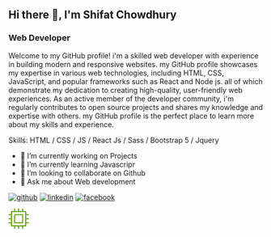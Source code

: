 ## Hi there 👋, I'm Shifat Chowdhury
### Web Developer


Welcome to my  GitHub profile! i'm a skilled web developer with experience in building modern and responsive websites. my GitHub profile showcases my expertise in various web technologies, including HTML, CSS, JavaScript, and popular frameworks such as React and Node js. all of which demonstrate my dedication to creating high-quality, user-friendly web experiences. As an active member of the developer community, i'm regularly contributes to open source projects and shares my knowledge and expertise with others. my GitHub profile is the perfect place to learn more about my skills and experience.

Skills: HTML / CSS / JS / React Js / Sass / Bootstrap 5 / Jquery

- 🔭 I’m currently working on Projects 
- 🌱 I’m currently learning Javascripr 
- 👯 I’m looking to collaborate on Github 
- 💬 Ask me about Web development 


[<img src='https://cdn.jsdelivr.net/npm/simple-icons@3.0.1/icons/github.svg' alt='github' height='40'>](https://github.com/https://github.com/shifatWD)  [<img src='https://cdn.jsdelivr.net/npm/simple-icons@3.0.1/icons/linkedin.svg' alt='linkedin' height='40'>](https://www.linkedin.com/in/https://www.linkedin.com/in/shifat-chowdhury//)  [<img src='https://cdn.jsdelivr.net/npm/simple-icons@3.0.1/icons/facebook.svg' alt='facebook' height='40'>](https://www.facebook.com/https://www.facebook.com/shifat.chowdhury.1420/)  

<a href='https://docs.github.com/en/developers'><img src='https://raw.githubusercontent.com/acervenky/animated-github-badges/master/assets/devbadge.gif' width='40' height='40'></a> 



